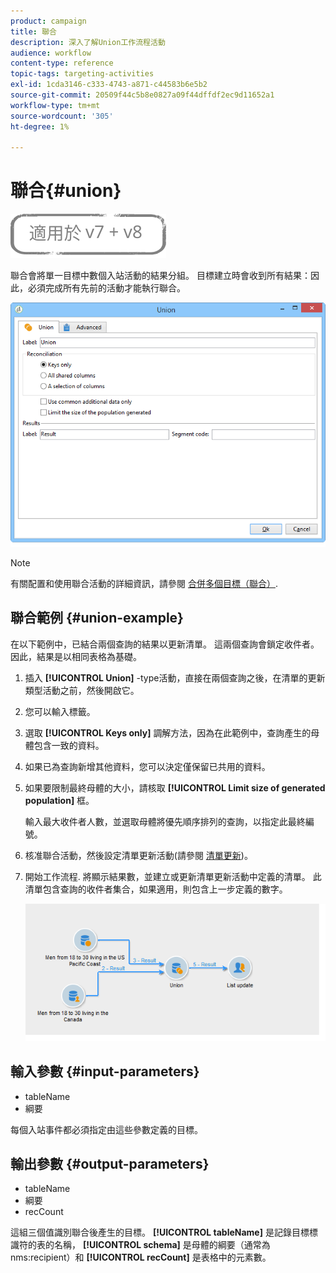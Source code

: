 ```yaml
---
product: campaign
title: 聯合
description: 深入了解Union工作流程活動
audience: workflow
content-type: reference
topic-tags: targeting-activities
exl-id: 1cda3146-c333-4743-a871-c44583b6e5b2
source-git-commit: 20509f44c5b8e0827a09f44dffdf2ec9d11652a1
workflow-type: tm+mt
source-wordcount: '305'
ht-degree: 1%

---
```


# 聯合{#union}

![](../../assets/common.svg)

聯合會將單一目標中數個入站活動的結果分組。 目標建立時會收到所有結果：因此，必須完成所有先前的活動才能執行聯合。

![](assets/s_user_segmentation_union.png)

>[!NOTE]
>
>有關配置和使用聯合活動的詳細資訊，請參閱 [合併多個目標（聯合）](targeting-data.md#combining-several-targets--union-).

## 聯合範例 {#union-example}

在以下範例中，已結合兩個查詢的結果以更新清單。 這兩個查詢會鎖定收件者。 因此，結果是以相同表格為基礎。

1. 插入 **[!UICONTROL Union]** -type活動，直接在兩個查詢之後，在清單的更新類型活動之前，然後開啟它。
1. 您可以輸入標籤。
1. 選取 **[!UICONTROL Keys only]** 調解方法，因為在此範例中，查詢產生的母體包含一致的資料。
1. 如果已為查詢新增其他資料，您可以決定僅保留已共用的資料。
1. 如果要限制最終母體的大小，請核取 **[!UICONTROL Limit size of generated population]** 框。

   輸入最大收件者人數，並選取母體將優先順序排列的查詢，以指定此最終編號。

1. 核准聯合活動，然後設定清單更新活動(請參閱 [清單更新](list-update.md))。
1. 開始工作流程. 將顯示結果數，並建立或更新清單更新活動中定義的清單。 此清單包含查詢的收件者集合，如果適用，則包含上一步定義的數字。

   ![](assets/union_example.png)

## 輸入參數 {#input-parameters}

* tableName
* 綱要

每個入站事件都必須指定由這些參數定義的目標。

## 輸出參數 {#output-parameters}

* tableName
* 綱要
* recCount

這組三個值識別聯合後產生的目標。 **[!UICONTROL tableName]** 是記錄目標標識符的表的名稱， **[!UICONTROL schema]** 是母體的綱要（通常為nms:recipient）和 **[!UICONTROL recCount]** 是表格中的元素數。
